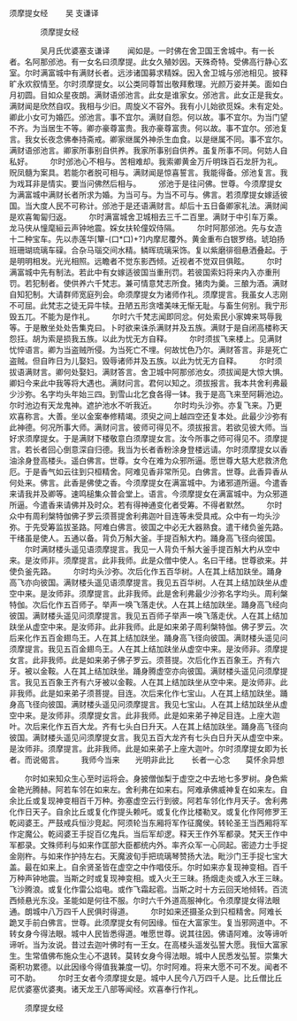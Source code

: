   须摩提女经
　　吴 支谦译




　　　　须摩提女经

　　　　吴月氏优婆塞支谦译
　　闻如是。一时佛在舍卫国王舍城中。有一长者。名阿那邠池。有一女名曰须摩提。此女久殖妙因。天殊奇特。受佛高行静心玄室。尔时满富城中有满财长者。远涉诸国募求精婇。因入舍卫城与邠池相见。披释旷永欢叙情至。尔时须摩提女。以公类同尊暂出敬拜敷理。光颜万姿并美。面如白月初圆。目如众星夜朗。满财语邠池言。此女是谁家女。邠池言。此女正是我女。满财闻是欣然自叹。我相与少旧。周旋义不容外。我有小儿始欲觅婇。未有定处。卿此小女可为婚匹。邠池言。事不宜尔。满财自怨。何以故。事不宜尔。为当门望不齐。为当居生不等。卿亦豪尊富贵。我亦豪尊富贵。何以故。事不宜尔。邠池复言。我女长夜念佛奉持斋戒。卿家继属外神杀生血食。以是继属不同。事不宜尔。满财语邠池言。卿家所事别自供养。我家所事别自供养。虽复所事不同。何妨人自私好。
　　尔时邠池心不相与。苦相难却。我索卿黄金万斤明珠百石龙肝为礼。贶凤髓为案具。若能尔者脱可相与。满财闻是惊喜誓言。我能得备。邠池复言。我为戏耳非是情实。要当问佛然后相与。
　　邠池于是往问佛。世尊。今须摩提女为满富城中满财长者所求为婚。为当可与。为当不可与。佛言。若须摩提女嫁适彼国。当大度人民不可称计。邠池于是还语满财言。却后十五日备卿家礼法。满财闻是欢喜匍匐归返。
　　尔时满富城舍卫城相去三千二百里。满财于中引车万乘。龙马侠从憧麾絙云声钟地震。婇女扶轮僮奴侍隔。
　　尔时阿那邠池。先与女造十二种宝车。先以赤莲华[簞-(口*口)+?]内摩尼覆外。黄金重布白银罗络。琥珀扬班珊瑚琉璃车磲。合杂马瑙交间水精。鳞晖琉璃采饰。复以紫磨徘徊悬洒叠起。于是明明相发。光光相照。远瞻者不觉东影西倾。近视者不觉双目俱眩。
　　尔时满富城中先有制法。若此中有女嫁适彼国当重刑罚。若彼国索妇将来内入亦重刑罚。若犯制者。使供养六千梵志。兼可情意梵志所食。猪肉为羹。三酿为酒。满财自知犯制。大请群师宽庭列会。命须摩提女为诸师作礼。须摩提言。我虽女人志刚不可屈。此梵志之徒无异牛犊。丑陋五形贪嗜美味无惭无耻。与畜生何别。我宁形毁五兀。不能为是作礼。
　　尔时六千梵志闻即同忿。何处索民小家婢来骂辱我等。于是散坐处处告集克曰。卜时欲来诛杀满财并及五族。满财于是自闭高楼称天怨抂。胡为索是损我五族。以此为忧无方自释。
　　尔时须拔飞来楼上。见满财忧悴语言。卿为当盗贼所侵。为当死亡不埋。何故忧色乃尔。满财答言。非是死亡盗贼。但自昨日为儿娶妇。毁辱诸师并及五族。以此为忧无方自释。
　　尔时须拔语满财言。卿何处娶妇。满财答言。舍卫城中阿那邠池女。须拔闻是大惊大惧。卿妇今来此中我等将大遇也。满财问言。君何以知之。须拔报言。我本共舍利弗最少沙弥。名字均头年始三四。到雪山北乞食各得一钵。我于是高飞来至阿耨池边。尔时池边有天龙鬼神。遮护池水不听我近。
　　尔时均头沙弥。亦复飞来。乃更欢喜称言。大善。坐以金案奉修精竭。须臾之间上越四空还复本处。此最少沙弥有此神德。何况所事大师。满财问言。彼师可得见不。须拔报言。若欲见彼大师。当好求须摩提女。于是满财下楼敬意白须摩提女言。汝今所事之师可得见不。须摩提言。若长者回心倒意深自归德。我当为长者香粉涂身登楼远请。尔时须摩提女以香油涂身登高楼头。遥白佛言。世尊。女今在难为众邪所逼。愿世尊大慈大悲救济危厄。于是香气如云往到只桓精舍。阿难见香非常所见。白佛言。世尊。此香异香从何处来。佛言。此香是佛使之香。今须摩提女在满富城中。为诸邪道所逼。今遣香来请我并及卿等。速鸣槌集众普会堂上。语言。今须摩提女在满富城中。为众邪道所逼。今遣香来请佛并及时众。若有得神通变化者受筹。不得者默然。
　　尔时众中有周利槃特伽佛子罗云须菩提舍利弗迦叶目连等未受具戒。众中有一均头沙弥。于先受筹监拔圣路。阿难白佛言。彼国之中必无大器熟食。遣干绪负釜先路。干绪虽是使人。五通以备。背负万斛大釜。手提百斛大杓。踊身高飞径向彼国。
　　尔时满财楼头遥见语须摩提言。我见一人背负千斛大釜手提百斛大杓从空中来。是汝师非。须摩提言。此非我师。此是众僧中使人。名曰干绪。世尊欲来。并使负釜先路。
　　尔时均头沙弥。次后化作五百华树。人在其上结加趺坐。踊身高飞亦向彼国。满财楼头遥见语须摩提言。我见五百华树。人在其上结加趺坐从虚空中来。是汝师非。须摩提言。此非我师。此是舍利弗最少沙弥名字均头。周利槃特伽。次后化作五百师子。举声一唤飞落走伏。人在其上结加趺坐。踊身高飞经向彼国。满财楼头遥见问须摩提言。我见五百师子举声一唤飞落走伏。人在其上结加趺坐从虚空中来。是汝师非。此非我师。此是如来弟子周利槃特伽。佛子罗云。次后来化作五百金翅鸟王。人在其上结加趺坐。踊身高飞径向彼国。满财楼头遥见问须摩提言。我见五百金翅鸟王。人在其上结加趺坐从虚空中来。是汝师非。须摩提女言。此非我师。此是如来弟子佛子罗云。须菩提。次后化作五百象王。齐有六牙。被以金鞍。人在其上结加趺坐。踊身腾虚空亦向彼国。满财楼头遥见问须摩提言。我见五百象王齐有六牙被以金鞍。人在其上结加趺坐从空中来。是汝师非。此非我师。此是如来弟子须菩提。目连。次后来化作七宝山。人在其上结加趺坐。踊身高飞径向彼国。满财楼头遥见问须摩提言。我见七宝山。人在其上结加趺坐从虚空中来。是汝师非。须摩提女言。此非我师。此是如来弟子神足目连。上座大迦叶。次后来化作五百大龙。齐有七头白日升天。人在其上结加趺坐。踊身高飞径向彼国。满财楼头遥见问须摩提女言。我见五百大龙齐有七头白日升天从虚空中来。是汝师非。须摩提言。此非我师。此是如来弟子上座大迦叶。尔时须摩提女即为长者。而说偈言。
　　我师今当来　　光明非此比
　　长者一心念　　莫怀余异想

　　尔时如来知众生心至时运将会。身披僧伽梨于虚空之中去地七多罗树。身色紫金艳光腾赫。阿若车邻在如来左。舍利弗在如来右。阿难承佛威神复在如来左。自余比丘或复现神变相百千万种。弥塞虚空云行到彼。阿若车邻化作月天子。舍利弗化作日天子。自余比丘或复化作提头赖吒。或复化作比楼勒叉。或复化作阿修罗王乾闼婆王。严鼓戒兵恒沙竞起。阿须轮当东厢将军作征魔侯。转轮圣王当西厢将军作定魔公。乾闼婆王手捉百亿鬼兵。当后军却逻。释天王作外军都录。梵天王作中军都录。文殊师利与如来作匡部大臣都统内外。率齐众军一心同起。密迹力士手捉金刚杵。与如来作护持左右。天魔波旬手把琉璃琴赞扬大法。毗沙门王手捉七宝大盖。最在如来上。自余贤圣皆在虚空之中作唱伎乐。尔时如来亦复现神变相。百千万种声钟地震。当斯之时或复现神变相。或入火王三昧。扬烟走炎或入水王三昧。飞沙腾浪。或复化作雷公焰电。或作飞霜起雹。当斯之时十方云回天地倾转。百流西倾悬光东没。圣能如是何往不服。尔时六千外道高服神化。令须摩提女得法眼通。朗城中八万四千人民俱时得道。
　　尔时如来还摄圣众到只桓精舍。阿难长跪叉手前白佛言。世尊。此须摩提女有何因缘。恒在大富家生。复当邪网道中。不转女身今得法眼。城中人民皆悉得道。唯愿世尊。说其往因。佛语阿难。汝等谛听谛听。当为汝说。昔过去迦叶佛时有一王女。在高楼头遥发弘誓大愿。我恒大富家生。生常值佛布施众生心不退转。莫转女身今得法眼。城中人民悉发弘誓。崇集大斋积功累德。以此因缘今得值我兼度一切。尔时阿难。将来大愿不可不发。闻者不可不助。
　　尔时王女者今须摩提女是。城中人民今八万四千人是。比丘僧比丘尼优婆塞优婆夷。诸天龙王八部等闻经。欢喜奉行作礼。

　　须摩提女经


